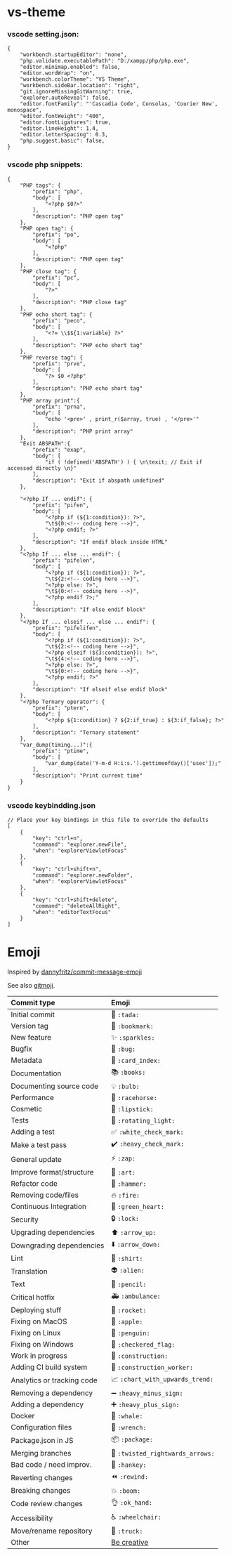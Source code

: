 # vs-theme

### vscode setting.json:
```
{
    "workbench.startupEditor": "none",
    "php.validate.executablePath": "D:/xampp/php/php.exe",
    "editor.minimap.enabled": false,
    "editor.wordWrap": "on",
    "workbench.colorTheme": "VS Theme",
    "workbench.sideBar.location": "right",
    "git.ignoreMissingGitWarning": true,
    "explorer.autoReveal": false,
    "editor.fontFamily": "'Cascadia Code', Consolas, 'Courier New', monospace",
    "editor.fontWeight": "400",
    "editor.fontLigatures": true,
    "editor.lineHeight": 1.4,
    "editor.letterSpacing": 0.3,    
    "php.suggest.basic": false,
}
```

### vscode php snippets:
```
{
	"PHP tags": {
        "prefix": "php",
        "body": [
            "<?php $0?>"
        ],
        "description": "PHP open tag"
    },
    "PHP open tag": {
        "prefix": "po",
        "body": [
            "<?php"
        ],
        "description": "PHP open tag"
    },
    "PHP close tag": {
        "prefix": "pc",
        "body": [
            "?>"
        ],
        "description": "PHP close tag"
    },
    "PHP echo short tag": {
        "prefix": "peco",
        "body": [
            "<?= \\$${1:variable} ?>"
        ],
        "description": "PHP echo short tag"
    },
	"PHP reverse tag": {
        "prefix": "prve",
        "body": [
            "?> $0 <?php"
        ],
        "description": "PHP echo short tag"
    },    
	"PHP array print":{
		"prefix": "prna",
		"body": [
			"echo '<pre>' , print_r($array, true) , '</pre>'"
		],
		"description": "PHP print array"
	},
	"Exit ABSPATH":{
		"prefix": "exap",
		"body": [
			"if ( !defined('ABSPATH') ) { \n\texit; // Exit if accessed directly \n}"
		],
		"description": "Exit if abspath undefined"
	},
	
	"<?php If ... endif": {
        "prefix": "pifen",
        "body": [
            "<?php if (${1:condition}): ?>",
            "\t${0:<!-- coding here -->}",
            "<?php endif; ?>"
        ],
        "description": "If endif block inside HTML"
    },
    "<?php If ... else ... endif": {
        "prefix": "pifelen",
        "body": [
            "<?php if (${1:condition}): ?>",
            "\t${2:<!-- coding here -->}",
            "<?php else: ?>",
            "\t${0:<!-- coding here -->}",
            "<?php endif ?>;"
        ],
        "description": "If else endif block"
    },
    "<?php If ... elseif ... else ... endif": {
        "prefix": "pifelifen",
        "body": [
            "<?php if (${1:condition}): ?>",
            "\t${2:<!-- coding here -->}",
            "<?php elseif (${3:condition}): ?>",
            "\t${4:<!-- coding here -->}",
            "<?php else: ?>",
            "\t${0:<!-- coding here -->}",
            "<?php endif; ?>"
        ],
        "description": "If elseif else endif block"
    },
    "<?php Ternary operator": {
        "prefix": "ptern",
        "body": [
            "<?php ${1:condition} ? ${2:if_true} : ${3:if_false}; ?>"
        ],
        "description": "Ternary statement"
    },
    "var_dump(timing...)":{
        "prefix": "ptime",
        "body": [
            "var_dump(date('Y-m-d H:i:s.').gettimeofday()['usec']);"
        ],
        "description": "Print current time"
    }
}
```
### vscode keybindding.json
```
// Place your key bindings in this file to override the defaults
[
    {
        "key": "ctrl+n",
        "command": "explorer.newFile",
        "when": "explorerViewletFocus"
    },
    {
        "key": "ctrl+shift+n",
        "command": "explorer.newFolder",
        "when": "explorerViewletFocus"
    },
    {
        "key": "ctrl+shift+delete",
        "command": "deleteAllRight",
        "when": "editorTextFocus"
    }
]
```

# Emoji
Inspired by [dannyfritz/commit-message-emoji](https://github.com/dannyfritz/commit-message-emoji)

See also [gitmoji](https://gitmoji.carloscuesta.me/).

|   Commit type              | Emoji                                         |
|:---------------------------|:----------------------------------------------|
| Initial commit             | :tada: `:tada:`                               |
| Version tag                | :bookmark: `:bookmark:`                       |
| New feature                | :sparkles: `:sparkles:`                       |
| Bugfix                     | :bug: `:bug:`                                 |
| Metadata                   | :card_index: `:card_index:`                   |
| Documentation              | :books: `:books:`                             |
| Documenting source code    | :bulb: `:bulb:`                               |
| Performance                | :racehorse: `:racehorse:`                     |
| Cosmetic                   | :lipstick: `:lipstick:`                       |
| Tests                      | :rotating_light: `:rotating_light:`           |
| Adding a test              | :white_check_mark: `:white_check_mark:`       |
| Make a test pass           | :heavy_check_mark: `:heavy_check_mark:`       |
| General update             | :zap: `:zap:`                                 |
| Improve format/structure   | :art: `:art:`                                 |
| Refactor code              | :hammer: `:hammer:`                           |
| Removing code/files        | :fire: `:fire:`                               |
| Continuous Integration     | :green_heart: `:green_heart:`                 |
| Security                   | :lock: `:lock:`                               |
| Upgrading dependencies     | :arrow_up: `:arrow_up:`                       |
| Downgrading dependencies   | :arrow_down: `:arrow_down:`                   |
| Lint                       | :shirt: `:shirt:`                             |
| Translation                | :alien: `:alien:`                             |
| Text                       | :pencil: `:pencil:`                           |
| Critical hotfix            | :ambulance: `:ambulance:`                     |
| Deploying stuff            | :rocket: `:rocket:`                           |
| Fixing on MacOS            | :apple: `:apple:`                             |
| Fixing on Linux            | :penguin: `:penguin:`                         |
| Fixing on Windows          | :checkered_flag: `:checkered_flag:`           |
| Work in progress           | :construction:  `:construction:`              |
| Adding CI build system     | :construction_worker: `:construction_worker:` |
| Analytics or tracking code | :chart_with_upwards_trend: `:chart_with_upwards_trend:` |
| Removing a dependency      | :heavy_minus_sign: `:heavy_minus_sign:`       |
| Adding a dependency        | :heavy_plus_sign: `:heavy_plus_sign:`         |
| Docker                     | :whale: `:whale:`                             |
| Configuration files        | :wrench: `:wrench:`                           |
| Package.json in JS         | :package: `:package:`                         |
| Merging branches           | :twisted_rightwards_arrows: `:twisted_rightwards_arrows:` |
| Bad code / need improv.    | :hankey: `:hankey:`                           |
| Reverting changes          | :rewind: `:rewind:`                           |
| Breaking changes           | :boom: `:boom:`                               |
| Code review changes        | :ok_hand: `:ok_hand:`                         |
| Accessibility              | :wheelchair: `:wheelchair:`                   |
| Move/rename repository     | :truck: `:truck:`                             |
| Other                      | [Be creative](http://www.emoji-cheat-sheet.com/)  |
